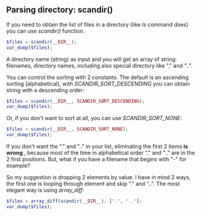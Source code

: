 ## Parsing directory: scandir()
If you need to obtain the list of files in a directory (like *ls* command does) you can use *scandir()* function.

```php
$files = scandir(__DIR__);
var_dump($files);
```

A directory name (string) as input and you will get an array of string: filenames, directory names, including also special directory like "." and "..".

You can control the sorting with 2 constants. The default is an ascending sorting (alphabetical), with *SCANDIR_SORT_DESCENDING* you can obtain string with a descending order:

```php
$files = scandir(__DIR__, SCANDIR_SORT_DESCENDING);
var_dump($files);
```

Or, if you don't want to sort at all, you can use *SCANDIR_SORT_NONE*:

```php
$files = scandir(__DIR__, SCANDIR_SORT_NONE);
var_dump($files);
```

If you don't want the "." and ".." in your list, eliminating the first 2 items **is wrong** , because most of the time in alphabetical order "." and ".." are in the 2 first positions. But, what if you have a filename that begins with "-" for example?

So my suggestion is dropping 2 elements by value. I have in mind 2 ways, the first one is looping through element and skip "." and "..". The most elegant way is using *array_diff*:

```php
$files = array_diff(scandir(__DIR__), [".", ".."];
var_dump($files);

```
